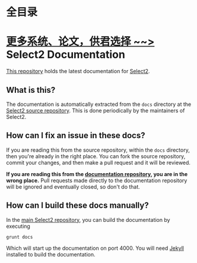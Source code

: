 # 全目录

[更多系统、论文，供君选择 ~~>](https://www.yuque.com/wisebit/blog)
Select2 Documentation
=====================
[This repository][select2-docs-source] holds the latest documentation for
[Select2][select2].

What is this?
-------------
The documentation is automatically extracted from the `docs` directory at the
[Select2 source repository][select2-source]. This is done periodically by
the maintainers of Select2.

How can I fix an issue in these docs?
-------------------------------------
If you are reading this from the source repository, within the `docs` directory,
then you're already in the right place. You can fork the source repository,
commit your changes, and then make a pull request and it will be reviewed.

**If you are reading this from the
[documentation repository][select2-docs-source], you are in the wrong place.**
Pull requests made directly to the documentation repository will be ignored and
eventually closed, so don't do that.

How can I build these docs manually?
------------------------------------
In the [main Select2 repository][select2-source], you can build the
documentation by executing

```bash
grunt docs
```

Which will start up the documentation on port 4000. You will need
[Jekyll][jekyll] installed to build the documentation.

[jekyll]: http://jekyllrb.com/
[select2]: https://select2.github.io
[select2-docs-source]: https://github.com/select2/select2.github.io
[select2-source]: https://github.com/select2/select2
